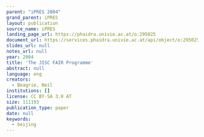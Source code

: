 ```yaml
---
parent: "iPRES 2004"
grand_parent: iPRES
layout: publication
source_name: iPRES
landing_page_url: https://phaidra.univie.ac.at/o:295025
document_url: https://services.phaidra.univie.ac.at/api/object/o:295025/download
slides_url: null
notes_url: null
year: 2004
title: 'The JISC FAIR Programme'
abstract: null
language: eng
creators:
  - Beagrie, Neil
institutions: []
license: CC BY-SA 3.0 AT
size: 111193
publication_type: paper
date: null
keywords:
  - beijing
---
```


